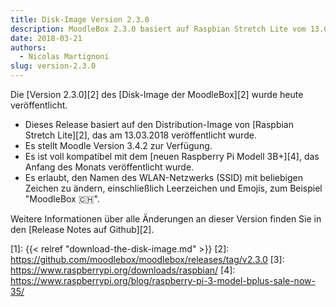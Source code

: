 ```yaml
---
title: Disk-Image Version 2.3.0
description: MoodleBox 2.3.0 basiert auf Raspbian Stretch Lite vom 13.03.2018 und Moodle Version 3.4.2. Es unterstützt den neuen Raspberry Pi 3B+.
date: 2018-03-21
authors:
  - Nicolas Martignoni
slug: version-2.3.0
---
```


Die [Version 2.3.0][2] des [Disk-Image der MoodleBox][2]  wurde heute veröffentlicht.

  - Dieses Release basiert auf den Distribution-Image von [Raspbian Stretch Lite][2], das am 13.03.2018 veröffentlicht wurde.
  - Es stellt Moodle Version 3.4.2 zur Verfügung.
  - Es ist voll kompatibel mit dem [neuen Raspberry Pi Modell 3B+][4], das Anfang des Monats veröffentlicht wurde.
  - Es erlaubt, den Namen des WLAN-Netzwerks (SSID) mit beliebigen Zeichen zu ändern, einschließlich Leerzeichen und Emojis, zum Beispiel "MoodleBox 🇨🇭".

Weitere Informationen über alle Änderungen an dieser Version finden Sie in den [Release Notes auf Github][2].

 [1]: {{< relref "download-the-disk-image.md" >}}
 [2]: https://github.com/moodlebox/moodlebox/releases/tag/v2.3.0
 [3]: https://www.raspberrypi.org/downloads/raspbian/
 [4]: https://www.raspberrypi.org/blog/raspberry-pi-3-model-bplus-sale-now-35/
